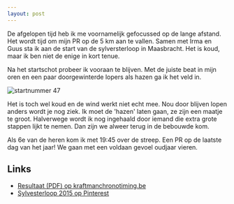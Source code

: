 ```yaml
---
layout: post
---
```


De afgelopen tijd heb ik me voornamelijk gefocussed op de lange afstand. Het wordt tijd om mijn PR op de 5 km aan te vallen. Samen met Irma en Guus sta ik aan de start van de sylversterloop in Maasbracht. Het is koud, maar ik ben niet de enige in kort tenue.

Na het startschot probeer ik vooraan te blijven. Met de juiste beat in mijn oren en een paar doorgewinterde lopers als hazen ga ik het veld in.

![startnummer 47](https://s-media-cache-ak0.pinimg.com/originals/de/84/91/de849138666a4533207a62fa71204319.jpg)

Het is toch wel koud en de wind werkt niet echt mee. Nou door blijven lopen anders wordt je nog ziek. Ik moet de 'hazen' laten gaan, ze zijn een maatje te groot. Halverwege wordt ik nog ingehaald door iemand die extra grote stappen lijkt te nemen. Dan zijn we alweer terug in de bebouwde kom.

Als 6e van de heren kom ik met 19:45 over de streep. Een PR op de laatste dag van het jaar! We gaan met een voldaan gevoel oudjaar vieren.

## Links

* [Resultaat (PDF) op kraftmanchronotiming.be](http://kraftmanchronotiming.be/Uitslagen/2015/Sylvesterloop%20.Maasbracht.pdf)
* [Sylvesterloop 2015 op Pinterest](https://nl.pinterest.com/erictummers/sylversterloop-maasbracht-2015/)